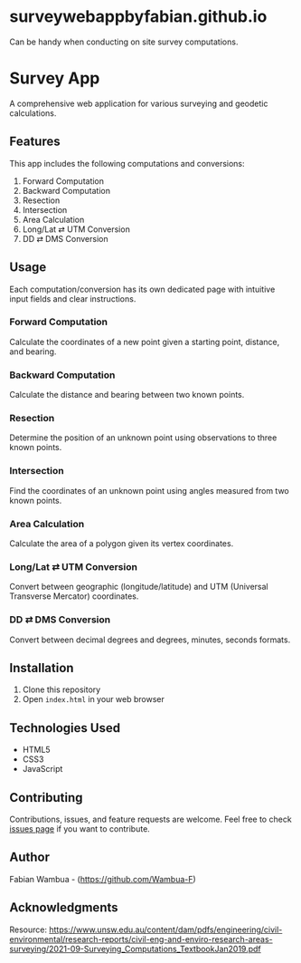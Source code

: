 # surveywebappbyfabian.github.io
Can be handy when conducting on site survey computations. 
# Survey App

A comprehensive web application for various surveying and geodetic calculations.

## Features

This app includes the following computations and conversions:

1. Forward Computation
2. Backward Computation
3. Resection
4. Intersection
5. Area Calculation
6. Long/Lat ⇄ UTM Conversion
7. DD ⇄ DMS Conversion

## Usage

Each computation/conversion has its own dedicated page with intuitive input fields and clear instructions.

### Forward Computation
Calculate the coordinates of a new point given a starting point, distance, and bearing.

### Backward Computation
Calculate the distance and bearing between two known points.

### Resection
Determine the position of an unknown point using observations to three known points.

### Intersection
Find the coordinates of an unknown point using angles measured from two known points.

### Area Calculation
Calculate the area of a polygon given its vertex coordinates.

### Long/Lat ⇄ UTM Conversion
Convert between geographic (longitude/latitude) and UTM (Universal Transverse Mercator) coordinates.

### DD ⇄ DMS Conversion
Convert between decimal degrees and degrees, minutes, seconds formats.

## Installation

1. Clone this repository
2. Open `index.html` in your web browser

## Technologies Used

- HTML5
- CSS3
- JavaScript

## Contributing

Contributions, issues, and feature requests are welcome. Feel free to check [issues page](link-to-issues-page) if you want to contribute.


## Author

Fabian Wambua - (https://github.com/Wambua-F)

## Acknowledgments

Resource: https://www.unsw.edu.au/content/dam/pdfs/engineering/civil-environmental/research-reports/civil-eng-and-enviro-research-areas-surveying/2021-09-Surveying_Computations_TextbookJan2019.pdf
